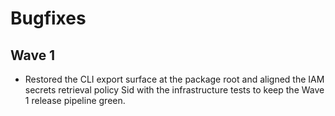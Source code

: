 # Bugfixes

## Wave 1

- Restored the CLI export surface at the package root and aligned the IAM secrets
  retrieval policy Sid with the infrastructure tests to keep the Wave 1 release
  pipeline green.
